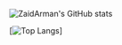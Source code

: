 ![ZaidArman's GitHub stats](https://github-readme-stats.vercel.app/api?username=ZaidArman&show_icons=true&count_private=true&include_all_commits=true&theme=radical)

[![Top Langs](https://github-readme-stats.vercel.app/api/top-langs/?username=ZaidArman&layout=pie)]